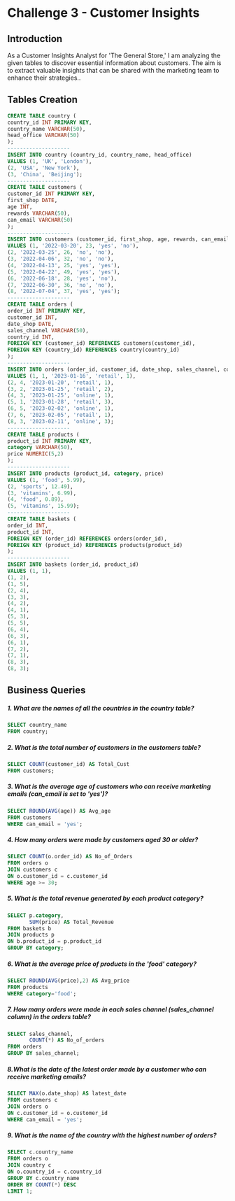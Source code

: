 # Challenge 3 - Customer Insights

## Introduction

As a Customer Insights Analyst for 'The General Store,' I am analyzing the given tables to discover essential information about customers. The aim is to extract valuable insights that can be shared with the marketing team to enhance their strategies..

## Tables Creation
```sql
CREATE TABLE country (
country_id INT PRIMARY KEY,
country_name VARCHAR(50),
head_office VARCHAR(50)
);
--------------------
INSERT INTO country (country_id, country_name, head_office)
VALUES (1, 'UK', 'London'),
(2, 'USA', 'New York'),
(3, 'China', 'Beijing');
--------------------
CREATE TABLE customers (
customer_id INT PRIMARY KEY,
first_shop DATE,
age INT,
rewards VARCHAR(50),
can_email VARCHAR(50)
);
--------------------
INSERT INTO customers (customer_id, first_shop, age, rewards, can_email)
VALUES (1, '2022-03-20', 23, 'yes', 'no'),
(2, '2022-03-25', 26, 'no', 'no'),
(3, '2022-04-06', 32, 'no', 'no'),
(4, '2022-04-13', 25, 'yes', 'yes'),
(5, '2022-04-22', 49, 'yes', 'yes'),
(6, '2022-06-18', 28, 'yes', 'no'),
(7, '2022-06-30', 36, 'no', 'no'),
(8, '2022-07-04', 37, 'yes', 'yes');
--------------------
CREATE TABLE orders (
order_id INT PRIMARY KEY,
customer_id INT,
date_shop DATE,
sales_channel VARCHAR(50),
country_id INT,
FOREIGN KEY (customer_id) REFERENCES customers(customer_id),
FOREIGN KEY (country_id) REFERENCES country(country_id)
);
--------------------
INSERT INTO orders (order_id, customer_id, date_shop, sales_channel, country_id)
VALUES (1, 1, '2023-01-16', 'retail', 1),
(2, 4, '2023-01-20', 'retail', 1),
(3, 2, '2023-01-25', 'retail', 2),
(4, 3, '2023-01-25', 'online', 1),
(5, 1, '2023-01-28', 'retail', 3),
(6, 5, '2023-02-02', 'online', 1),
(7, 6, '2023-02-05', 'retail', 1),
(8, 3, '2023-02-11', 'online', 3);
--------------------
CREATE TABLE products (
product_id INT PRIMARY KEY,
category VARCHAR(50),
price NUMERIC(5,2)
);
--------------------
INSERT INTO products (product_id, category, price)
VALUES (1, 'food', 5.99),
(2, 'sports', 12.49),
(3, 'vitamins', 6.99),
(4, 'food', 0.89),
(5, 'vitamins', 15.99);
--------------------
CREATE TABLE baskets (
order_id INT,
product_id INT,
FOREIGN KEY (order_id) REFERENCES orders(order_id),
FOREIGN KEY (product_id) REFERENCES products(product_id)
);
--------------------
INSERT INTO baskets (order_id, product_id)
VALUES (1, 1),
(1, 2),
(1, 5),
(2, 4),
(3, 3),
(4, 2),
(4, 1),
(5, 3),
(5, 5),
(6, 4),
(6, 3),
(6, 1),
(7, 2),
(7, 1),
(8, 3),
(8, 3);
```
## Business Queries

##### 1. What are the names of all the countries in the country table?
```sql
SELECT country_name
FROM country;
```
##### 2. What is the total number of customers in the customers table?
```sql
SELECT COUNT(customer_id) AS Total_Cust
FROM customers;
```
##### 3. What is the average age of customers who can receive marketing emails (can_email is set to 'yes')?
```sql
SELECT ROUND(AVG(age)) AS Avg_age
FROM customers
WHERE can_email = 'yes';
```
##### 4. How many orders were made by customers aged 30 or older?
```sql
SELECT COUNT(o.order_id) AS No_of_Orders
FROM orders o
JOIN customers c
ON o.customer_id = c.customer_id
WHERE age >= 30;
```
##### 5. What is the total revenue generated by each product category?
```sql
SELECT p.category,
       SUM(price) AS Total_Revenue
FROM baskets b
JOIN products p
ON b.product_id = p.product_id
GROUP BY category;
```
##### 6. What is the average price of products in the 'food' category?
```sql
SELECT ROUND(AVG(price),2) AS Avg_price
FROM products
WHERE category='food';
```
##### 7. How many orders were made in each sales channel (sales_channel column) in the orders table?
```sql
SELECT sales_channel,
       COUNT(*) AS No_of_orders
FROM orders
GROUP BY sales_channel;
```
##### 8.What is the date of the latest order made by a customer who can receive marketing emails?
```sql
SELECT MAX(o.date_shop) AS latest_date
FROM customers c
JOIN orders o
ON c.customer_id = o.customer_id
WHERE can_email = 'yes';
```
##### 9. What is the name of the country with the highest number of orders?
```sql
SELECT c.country_name
FROM orders o
JOIN country c
ON o.country_id = c.country_id
GROUP BY c.country_name
ORDER BY COUNT(*) DESC
LIMIT 1;
```
